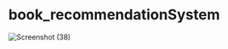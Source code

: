 # book_recommendationSystem
![Screenshot (38)](https://github.com/poorvaa18/book_recommendationSystem/assets/77160620/aca7ede8-277b-4a4d-a7e9-cd6ef8672227)
